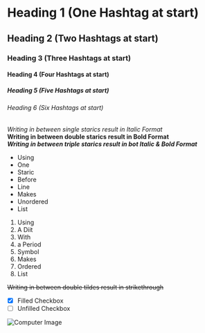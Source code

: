 # Heading 1 (One Hashtag at start)
## Heading 2 (Two Hashtags at start)
### Heading 3 (Three Hashtags at start)
#### Heading 4 (Four Hashtags at start)
##### Heading 5 (Five Hashtags at start)
###### Heading 6 (Six Hashtags at start)

*Writing in between single starics result in Italic Format*\
**Writing in between double starics result in Bold Format**\
***Writing in between triple starics result in bot Italic & Bold Format***

* Using
* One
* Staric
* Before
* Line
* Makes
* Unordered
* List

1. Using
2. A Diit
3. With
4. a Period
5. Symbol
6. Makes
7. Ordered
8. List

~~Writing in between double tildes result in strikethrough~~

- [x] Filled Checkbox
- [ ] Unfilled Checkbox

![Computer Image](https://assets.puzzlefactory.com/puzzle/220/715/original.jpg)
